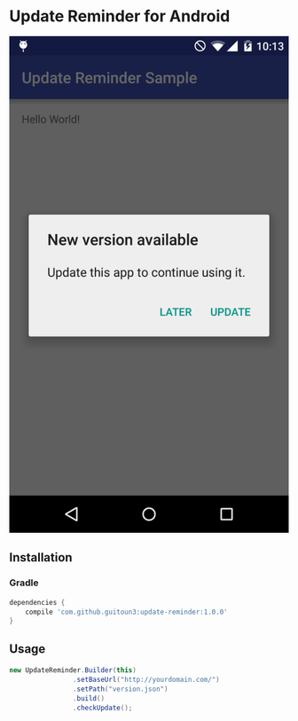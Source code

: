 Update Reminder for Android
===


![Sample](sample/images/screenshot.png "Sample")


## Installation

### Gradle

```groovy
dependencies {
    compile 'com.github.guitoun3:update-reminder:1.0.0'
}
```

## Usage

```java
new UpdateReminder.Builder(this)
                .setBaseUrl("http://yourdomain.com/")
                .setPath("version.json")
                .build()
                .checkUpdate();
```